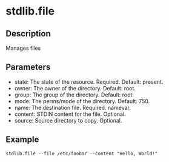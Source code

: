 # stdlib.file

## Description

Manages files

## Parameters

* state: The state of the resource. Required. Default: present.
* owner: The owner of the directory. Default: root.
* group: The group of the directory. Default: root.
* mode: The perms/mode of the directory. Default: 750.
* name: The destination file. Required. namevar.
* content: STDIN content for the file. Optional.
* source: Source directory to copy. Optional.

## Example

```shell
stdlib.file --file /etc/foobar --content "Hello, World!"
```


